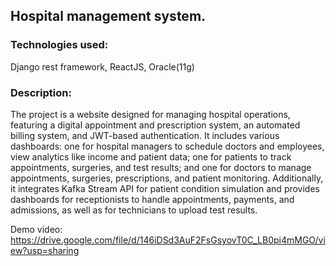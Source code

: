 ## Hospital management system.

### Technologies used: 

Django rest framework, ReactJS, Oracle(11g)

### Description:

The project is a website designed for managing hospital operations, featuring a digital appointment and prescription system, an automated billing system, and JWT-based authentication. It includes various dashboards: one for hospital managers to schedule doctors and employees, view analytics like income and patient data; one for patients to track appointments, surgeries, and test results; and one for doctors to manage appointments, surgeries, prescriptions, and patient monitoring. Additionally, it integrates Kafka Stream API for patient condition simulation and provides dashboards for receptionists to handle appointments, payments, and admissions, as well as for technicians to upload test results.

Demo video: https://drive.google.com/file/d/146iDSd3AuF2FsGsyovT0C_LB0pi4mMGO/view?usp=sharing 
